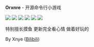 **Orxnre** - 开源命令行小游戏

![](https://img.shields.io/badge/%E8%AF%AD%E8%A8%80-%E9%93%81%E9%94%88　~%20Rust%20Programming%20Language-ffc832)
![](https://img.shields.io/badge/%E8%BF%9B%E5%BA%A6-%E5%B7%B2%E6%96%B0%E5%BB%BA%E6%96%87%E4%BB%B6%E5%A4%B9　~%20mkdir%20c:/windows/system32-70ff5c)
![](https://img.shields.io/badge/%E5%8D%8F%E8%AE%AE-%E5%80%92%E8%BF%87%E6%9D%A5%E7%9A%84%E5%8D%8F%E8%AE%AE　~%20The%20Unlicense-2fbaff)
![](https://img.shields.io/badge/%E6%9C%80%E6%96%B0%E7%89%88%E6%9C%AC-%E8%87%AA%E5%B7%B1%E5%8E%BBRelease%E9%87%8C%E7%9C%8B　~%20Check%20it%20your%20self-8955ef)
![](https://img.shields.io/badge/%E4%B8%8B%E6%AC%A1%E6%9B%B4%E6%96%B0-%E6%88%91%E4%B9%9F%E4%B8%8D%E7%9F%A5%E9%81%93%E4%BB%80%E4%B9%88%E6%97%B6%E5%80%99　~%20Till%20When%3F-f379ef)
![](https://img.shields.io/badge/%E6%9C%80%E9%95%BF%E6%9B%B4%E6%96%B0%E9%97%B4%E9%9A%94%E5%A4%A9%E6%95%B0-296-black)

特别擅长摸鱼 更新完全看心情 做着好玩的

By Xnye ([Bilibili](https://space.bilibili.com/357881808))
